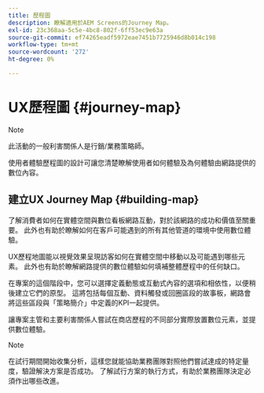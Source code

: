 ```yaml
---
title: 歷程圖
description: 瞭解適用於AEM Screens的Journey Map。
exl-id: 23c368aa-5c5e-4bc8-802f-6ff53ec9e63a
source-git-commit: ef74265eadf5972eae7451b7725946d8b014c198
workflow-type: tm+mt
source-wordcount: '272'
ht-degree: 0%

---
```


# UX歷程圖 {#journey-map}

>[!NOTE]
>
>此活動的一般利害關係人是行銷/業務策略師。

使用者體驗歷程圖的設計可讓您清楚瞭解使用者如何體驗及為何體驗由網路提供的數位內容。

## 建立UX Journey Map {#building-map}

了解消費者如何在實體空間與數位看板網路互動，對於該網路的成功和價值至關重要。 此外也有助於瞭解如何在客戶可能遇到的所有其他管道的環境中使用數位體驗。

UX歷程地圖能以視覺效果呈現訪客如何在實體空間中移動以及可能遇到哪些元素。 此外也有助於瞭解網路提供的數位體驗如何填補整體歷程中的任何缺口。

在專案的這個階段中，您可以選擇定義動態或互動式內容的選項和相依性，以便稍後建立它們的原型。 這將包括每個互動、資料觸發或回圈區段的故事板，網路會將這些區段與「策略簡介」中定義的KPI一起提供。

讓專案主管和主要利害關係人嘗試在商店歷程的不同部分實際放置數位元素，並提供數位體驗。

>[!NOTE]
> 在試行期間開始收集分析，這樣您就能協助業務團隊對照他們嘗試達成的特定量度，驗證解決方案是否成功。 了解試行方案的執行方式，有助於業務團隊決定必須作出哪些改進。
